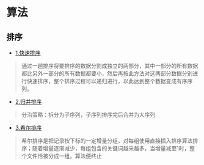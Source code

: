 # 算法
## 排序
- [1.快速排序](./sort-quick.md)
> 通过一趟排序将要排序的数据分割成独立的两部分，其中一部分的所有数据都比另外一部分的所有数据都要小，然后再按此方法对这两部分数据分别进行快速排序，整个排序过程可以递归进行，以此达到整个数据变成有序序列。

- [2.归并排序](./sort-merge.md)
> 分治策略：拆分为子序列，子序列排序完后合并为大序列

- [3.希尔排序](./sort-shall.md)
> 希尔排序是把记录按下标的一定增量分组，对每组使用直接插入排序算法排序；随着增量逐渐减少，每组包含的关键词越来越多，当增量减至1时，整个文件恰被分成一组，算法便终止